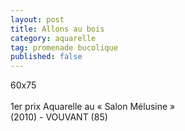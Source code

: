 ```yaml
---
layout: post
title: Allons au bois
category: aquarelle
tag: promenade bucolique
published: false
---
```

60x75
<br>
<br>
1er prix Aquarelle au « Salon Mélusine »
<br>
(2010) - VOUVANT (85)